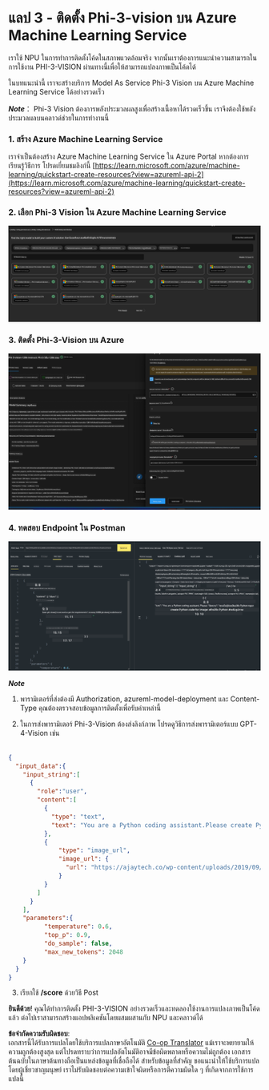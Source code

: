 <!--
CO_OP_TRANSLATOR_METADATA:
{
  "original_hash": "20cb4e6ac1686248e8be913ccf6c2bc2",
  "translation_date": "2025-07-17T04:06:39+00:00",
  "source_file": "md/02.Application/02.Code/Phi3/VSCodeExt/HOL/AIPC/03.DeployPhi3VisionOnAzure.md",
  "language_code": "th"
}
-->
# **แลป 3 - ติดตั้ง Phi-3-vision บน Azure Machine Learning Service**

เราใช้ NPU ในการทำการติดตั้งโค้ดในสภาพแวดล้อมจริง จากนั้นเราต้องการแนะนำความสามารถในการใช้งาน PHI-3-VISION ผ่านทางนี้เพื่อให้สามารถแปลงภาพเป็นโค้ดได้

ในบทแนะนำนี้ เราจะสร้างบริการ Model As Service Phi-3 Vision บน Azure Machine Learning Service ได้อย่างรวดเร็ว

***Note***： Phi-3 Vision ต้องการพลังประมวลผลสูงเพื่อสร้างเนื้อหาได้รวดเร็วขึ้น เราจึงต้องใช้พลังประมวลผลบนคลาวด์ช่วยในการทำงานนี้


### **1. สร้าง Azure Machine Learning Service**

เราจำเป็นต้องสร้าง Azure Machine Learning Service ใน Azure Portal หากต้องการเรียนรู้วิธีการ โปรดเยี่ยมชมลิงก์นี้ [https://learn.microsoft.com/azure/machine-learning/quickstart-create-resources?view=azureml-api-2](https://learn.microsoft.com/azure/machine-learning/quickstart-create-resources?view=azureml-api-2)


### **2. เลือก Phi-3 Vision ใน Azure Machine Learning Service**

![Catalog](../../../../../../../../../translated_images/vison_catalog.f979823d5bde8aef2c37a3a9686f6c5d0c521f93730447798ea6fb580091443f.th.png)


### **3. ติดตั้ง Phi-3-Vision บน Azure**


![Deploy](../../../../../../../../../translated_images/vision_deploy.a8114ccd849a957272bf30959bdef166b21a0fac4c4f0129dab0106b97104772.th.png)


### **4. ทดสอบ Endpoint ใน Postman**


![Test](../../../../../../../../../translated_images/vision_test.0b9c1b1d414131d03398c88fc1b79d839e7946c2ae5c9fd170a2894c271e2993.th.png)


***Note***

1. พารามิเตอร์ที่ส่งต้องมี Authorization, azureml-model-deployment และ Content-Type คุณต้องตรวจสอบข้อมูลการติดตั้งเพื่อรับค่าเหล่านี้

2. ในการส่งพารามิเตอร์ Phi-3-Vision ต้องส่งลิงก์ภาพ โปรดดูวิธีการส่งพารามิเตอร์แบบ GPT-4-Vision เช่น

```json

{
  "input_data":{
    "input_string":[
      {
        "role":"user",
        "content":[ 
          {
            "type": "text",
            "text": "You are a Python coding assistant.Please create Python code for image "
          },
          {
              "type": "image_url",
              "image_url": {
                "url": "https://ajaytech.co/wp-content/uploads/2019/09/index.png"
              }
          }
        ]
      }
    ],
    "parameters":{
          "temperature": 0.6,
          "top_p": 0.9,
          "do_sample": false,
          "max_new_tokens": 2048
    }
  }
}

```

3. เรียกใช้ **/score** ด้วยวิธี Post

**ยินดีด้วย**! คุณได้ทำการติดตั้ง PHI-3-VISION อย่างรวดเร็วและทดลองใช้งานการแปลงภาพเป็นโค้ดแล้ว ต่อไปเราสามารถสร้างแอปพลิเคชันโดยผสมผสานกับ NPU และคลาวด์ได้

**ข้อจำกัดความรับผิดชอบ**:  
เอกสารนี้ได้รับการแปลโดยใช้บริการแปลภาษาอัตโนมัติ [Co-op Translator](https://github.com/Azure/co-op-translator) แม้เราจะพยายามให้ความถูกต้องสูงสุด แต่โปรดทราบว่าการแปลอัตโนมัติอาจมีข้อผิดพลาดหรือความไม่ถูกต้อง เอกสารต้นฉบับในภาษาต้นทางถือเป็นแหล่งข้อมูลที่เชื่อถือได้ สำหรับข้อมูลที่สำคัญ ขอแนะนำให้ใช้บริการแปลโดยผู้เชี่ยวชาญมนุษย์ เราไม่รับผิดชอบต่อความเข้าใจผิดหรือการตีความผิดใด ๆ ที่เกิดจากการใช้การแปลนี้